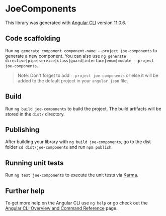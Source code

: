 # JoeComponents

This library was generated with [Angular CLI](https://github.com/angular/angular-cli) version 11.0.6.

## Code scaffolding

Run `ng generate component component-name --project joe-components` to generate a new component. You can also use `ng generate directive|pipe|service|class|guard|interface|enum|module --project joe-components`.
> Note: Don't forget to add `--project joe-components` or else it will be added to the default project in your `angular.json` file. 

## Build

Run `ng build joe-components` to build the project. The build artifacts will be stored in the `dist/` directory.

## Publishing

After building your library with `ng build joe-components`, go to the dist folder `cd dist/joe-components` and run `npm publish`.

## Running unit tests

Run `ng test joe-components` to execute the unit tests via [Karma](https://karma-runner.github.io).

## Further help

To get more help on the Angular CLI use `ng help` or go check out the [Angular CLI Overview and Command Reference](https://angular.io/cli) page.

